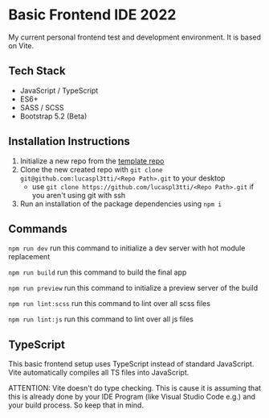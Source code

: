 # Basic Frontend IDE 2022
My current personal frontend test and development environment. It is based on Vite.

## Tech Stack
- JavaScript / TypeScript
- ES6+
- SASS / SCSS
- Bootstrap 5.2 (Beta)

## Installation Instructions
1. Initialize a new repo from the [template repo](https://github.com/lucaspl3tti/basic-frontend-ide-2022)
2. Clone the new created repo with `git clone git@github.com:lucaspl3tti/<Repo Path>.git` to your desktop
   * use `git clone https://github.com/lucaspl3tti/<Repo Path>.git` if you aren't using git with ssh
3. Run an installation of the package dependencies using `npm i`

## Commands
`npm run dev` run this command to initialize a dev server with hot module replacement

`npm run build` run this command to build the final app

`npm run preview` run this command to initialize a preview server of the build

`npm run lint:scss` run this command to lint over all scss files

`npm run lint:js` run this command to lint over all js files

## TypeScript
This basic frontend setup uses TypeScript instead of standard JavaScript. Vite automatically compiles all TS files into JavaScript.

ATTENTION: Vite doesn't do type checking. This is cause it is assuming that this is already done by your IDE Program (like Visual Studio Code e.g.) and your build process. So keep that in mind.
